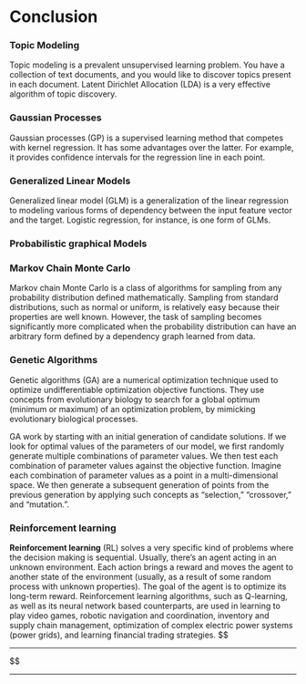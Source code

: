 # Conclusion
### Topic Modeling
Topic modeling is a prevalent unsupervised learning problem. You have a collection of text documents, and you would like to discover topics present in each document. Latent Dirichlet Allocation (LDA) is a very effective algorithm of topic discovery.
### Gaussian Processes
Gaussian processes (GP) is a supervised learning method that competes with kernel regression. It has some advantages over the latter. For example, it provides confidence intervals for the regression line in each point.
### Generalized Linear Models
Generalized linear model (GLM) is a generalization of the linear regression to modeling various forms of dependency between the input feature vector and the target. Logistic regression, for instance, is one form of GLMs.
### Probabilistic graphical Models
### Markov Chain Monte Carlo
Markov chain Monte Carlo is a class of algorithms for sampling from any probability distribution defined mathematically. 
Sampling from standard distributions, such as normal or uniform, is relatively easy because their properties are well known. However, the task of sampling becomes significantly more complicated when the probability distribution can have an arbitrary form defined by a dependency graph learned from data.
### Genetic Algorithms
Genetic algorithms (GA) are a numerical optimization technique used to optimize undifferentiable optimization objective functions. They use concepts from evolutionary biology to search for a global optimum (minimum or maximum) of an optimization problem, by mimicking evolutionary biological processes.

GA work by starting with an initial generation of candidate solutions. If we look for optimal values of the parameters of our model, we first randomly generate multiple combinations of parameter values. We then test each combination of parameter values against the objective function. Imagine each combination of parameter values as a point in a multi-dimensional space. We then generate a subsequent generation of points from the previous generation by applying such concepts as “selection,” “crossover,” and “mutation.”.
### Reinforcement learning
**Reinforcement learning** (RL) solves a very specific kind of problems where the decision making is sequential. Usually, there’s an agent acting in an unknown environment. Each action brings a reward and moves the agent to another state of the environment (usually, as a result of some random process with unknown properties). The goal of the agent is to optimize its long-term reward. Reinforcement learning algorithms, such as Q-learning, as well as its neural network based counterparts, are used in learning to play video games, robotic navigation and coordination, inventory and supply chain management, optimization of complex electric power systems (power grids), and learning financial trading strategies.
$$
***
$$
___
